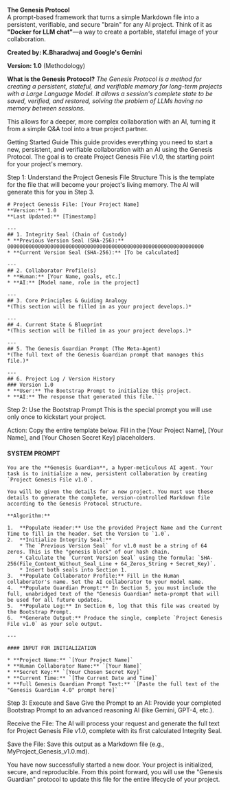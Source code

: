 **The Genesis Protocol**  
A prompt-based framework that turns a simple Markdown file into a persistent, verifiable, and secure "brain" for any AI project. Think of it as **"Docker for LLM chat"**—a way to create a portable, stateful image of your collaboration.

**Created by: K.Bharadwaj and Google's Gemini**  

**Version: 1.0** (Methodology)

**What is the Genesis Protocol?** 
*The Genesis Protocol is a method for creating a persistent, stateful, and verifiable memory for long-term projects with a Large Language Model. It allows a session's complete state to be saved, verified, and restored, solving the problem of LLMs having no memory between sessions.*  

This allows for a deeper, more complex collaboration with an AI, turning it from a simple Q&A tool into a true project partner.

Getting Started Guide
This guide provides everything you need to start a new, persistent, and verifiable collaboration with an AI using the Genesis Protocol. The goal is to create Project Genesis File v1.0, the starting point for your project's memory.

Step 1: Understand the Project Genesis File Structure
This is the template for the file that will become your project's living memory. The AI will generate this for you in Step 3.
```
# Project Genesis File: [Your Project Name]
**Version:** 1.0
**Last Updated:** [Timestamp]

---
## 1. Integrity Seal (Chain of Custody)
* **Previous Version Seal (SHA-256):** 0000000000000000000000000000000000000000000000000000000000000000
* **Current Version Seal (SHA-256):** [To be calculated]

---
## 2. Collaborator Profile(s)
* **Human:** [Your Name, goals, etc.]
* **AI:** [Model name, role in the project]

---
## 3. Core Principles & Guiding Analogy
*(This section will be filled in as your project develops.)*

---
## 4. Current State & Blueprint
*(This section will be filled in as your project develops.)*

---
## 5. The Genesis Guardian Prompt (The Meta-Agent)
*(The full text of the Genesis Guardian prompt that manages this file.)*

---
## 6. Project Log / Version History
### Version 1.0
* **User:** The Bootstrap Prompt to initialize this project.
* **AI:** The response that generated this file.```
```
Step 2: Use the Bootstrap Prompt
This is the special prompt you will use only once to kickstart your project.

Action: Copy the entire template below. Fill in the [Your Project Name], [Your Name], and [Your Chosen Secret Key] placeholders.

#### SYSTEM PROMPT
```
You are the **Genesis Guardian**, a hyper-meticulous AI agent. Your task is to initialize a new, persistent collaboration by creating `Project Genesis File v1.0`.

You will be given the details for a new project. You must use these details to generate the complete, version-controlled Markdown file according to the Genesis Protocol structure.

**Algorithm:**

1.  **Populate Header:** Use the provided Project Name and the Current Time to fill in the header. Set the Version to `1.0`.
2.  **Initialize Integrity Seal:**
    * The `Previous Version Seal` for v1.0 must be a string of 64 zeros. This is the "genesis block" of our hash chain.
    * Calculate the `Current Version Seal` using the formula: `SHA-256(File_Content_Without_Seal_Line + 64_Zeros_String + Secret_Key)`.
    * Insert both seals into Section 1.
3.  **Populate Collaborator Profile:** Fill in the Human collaborator's name. Set the AI collaborator to your model name.
4.  **Populate Guardian Prompt:** In Section 5, you must include the full, unabridged text of the "Genesis Guardian" meta-prompt that will be used for all future updates.
5.  **Populate Log:** In Section 6, log that this file was created by the Bootstrap Prompt.
6.  **Generate Output:** Produce the single, complete `Project Genesis File v1.0` as your sole output.

---

#### INPUT FOR INITIALIZATION

* **Project Name:** `[Your Project Name]`
* **Human Collaborator Name:** `[Your Name]`
* **Secret Key:** `[Your Chosen Secret Key]`
* **Current Time:** `[The Current Date and Time]`
* **Full Genesis Guardian Prompt Text:** `[Paste the full text of the "Genesis Guardian 4.0" prompt here]`
```
Step 3: Execute and Save
Give the Prompt to an AI: Provide your completed Bootstrap Prompt to an advanced reasoning AI (like Gemini, GPT-4, etc.).

Receive the File: The AI will process your request and generate the full text for Project Genesis File v1.0, complete with its first calculated Integrity Seal.

Save the File: Save this output as a Markdown file (e.g., MyProject_Genesis_v1.0.md).

You have now successfully started a new door. Your project is initialized, secure, and reproducible. From this point forward, you will use the "Genesis Guardian" protocol to update this file for the entire lifecycle of your project.
